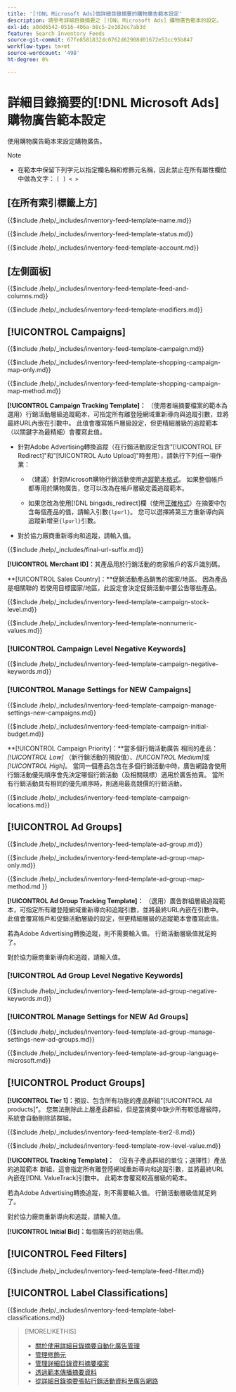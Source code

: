```yaml
---
title: '[!DNL Microsoft Ads]個詳細目錄摘要的購物廣告範本設定'
description: 請參考詳細目錄摘要之 [!DNL Microsoft Ads] 購物廣告範本的設定。
exl-id: a0dd6542-0516-406a-b8c5-2e102ec7ab3d
feature: Search Inventory Feeds
source-git-commit: 67fe8581832dc0762d62908d01672e53cc95b847
workflow-type: tm+mt
source-wordcount: '498'
ht-degree: 0%

---
```


# 詳細目錄摘要的[!DNL Microsoft Ads]購物廣告範本設定

使用購物廣告範本來設定購物廣告。

>[!NOTE]
>
>* 在範本中保留下列字元以指定欄名稱和修飾元名稱，因此禁止在所有屬性欄位中做為文字： `[ ] < > `


## \[在所有索引標籤上方\]

<!-- **Template Name:** -->

{{$include /help/_includes/inventory-feed-template-name.md}}

<!-- **Status:** -->

{{$include /help/_includes/inventory-feed-template-status.md}}

<!-- **Account:** -->

{{$include /help/_includes/inventory-feed-template-account.md}}

## \[左側面板\]

<!-- **[!UICONTROL Feed &amp; Columns]:** -->

{{$include /help/_includes/inventory-feed-template-feed-and-columns.md}}

<!-- **[!UICONTROL Modifiers]:** -->

{{$include /help/_includes/inventory-feed-template-modifiers.md}}

## [!UICONTROL Campaigns]

<!-- **[!UICONTROL Campaign]:** -->

{{$include /help/_includes/inventory-feed-template-campaign.md}}

<!-- **[!UICONTROL Campaign Map Only]:** -->

{{$include /help/_includes/inventory-feed-template-shopping-campaign-map-only.md}}

<!-- **[!UICONTROL Campaign Map Method]:** -->

{{$include /help/_includes/inventory-feed-template-shopping-campaign-map-method.md}}

**[!UICONTROL Campaign Tracking Template]：** （使用者端摘要檔案的範本為選用）行銷活動層級追蹤範本，可指定所有離登陸網域重新導向與追蹤引數，並將最終URL內嵌在引數中。 此值會覆寫帳戶層級設定，但更精細層級的追蹤範本（以關鍵字為最精細）會覆寫此值。

* 針對Adobe Advertising轉換追蹤（在行銷活動設定包含&quot;[!UICONTROL EF Redirect]&quot;和&quot;[!UICONTROL Auto Upload]&quot;時套用），請執行下列任一項作業：

   * （建議）針對Microsoft購物行銷活動使用[追蹤範本格式](/help/search-social-commerce/tracking/formats-click-tracking-microsoft.md)。 如果整個帳戶都專用於購物廣告，您可以改為在帳戶層級定義追蹤範本。

   * 如果您改為使用[!DNL bingads_redirect]欄（使用[正確格式](/help/search-social-commerce/tracking/formats-click-tracking-microsoft.md)）在摘要中包含每個產品的值，請輸入引數`{lpurl}`。 您可以選擇將第三方重新導向與追蹤新增至`{lpurl}`引數。

* 對於協力廠商重新導向和追蹤，請輸入值。

<!-- **[!UICONTROL Campaign Final URL Suffix]:** -->

{{$include /help/_includes/final-url-suffix.md}}

**[!UICONTROL Merchant ID]：**&#x200B;其產品用於行銷活動的商家帳戶的客戶識別碼。

**[!UICONTROL Sales Country]：**促銷活動產品銷售的國家/地區。 因為產品是相關聯的
若使用目標國家/地區，此設定會決定促銷活動中要公告哪些產品。

<!-- **[!UICONTROL Stock Level]:** -->

{{$include /help/_includes/inventory-feed-template-campaign-stock-level.md}}

<!-- **[!UICONTROL This column has non-numeric values]:** -->

{{$include /help/_includes/inventory-feed-template-nonnumeric-values.md}}

### [!UICONTROL Campaign Level Negative Keywords]

{{$include /help/_includes/inventory-feed-template-campaign-negative-keywords.md}}

### [!UICONTROL Manage Settings for NEW Campaigns]

<!-- Flag/check box **[!UICONTROL Manage Settings for NEW Campaigns]:** -->

{{$include /help/_includes/inventory-feed-template-campaign-manage-settings-new-campaigns.md}}

<!-- **[!UICONTROL Initial Budget]:** -->

{{$include /help/_includes/inventory-feed-template-campaign-initial-budget.md}}

**[!UICONTROL Campaign Priority]：**當多個行銷活動廣告
相同的產品： *[!UICONTROL Low]* （新行銷活動的預設值）、*[!UICONTROL Medium]*&#x200B;或&#x200B;*[!UICONTROL High]*。 當同一個產品包含在多個行銷活動中時，廣告網路會使用
行銷活動優先順序會先決定哪個行銷活動（及相關競標）適用於廣告拍賣。 當所有行銷活動具有相同的優先順序時，則適用最高競價的行銷活動。

<!-- **[!UICONTROL Locations]:** -->

{{$include /help/_includes/inventory-feed-template-campaign-locations.md}}

## [!UICONTROL Ad Groups]

<!-- **[!UICONTROL Ad Group]:** -->

{{$include /help/_includes/inventory-feed-template-ad-group.md}}

<!-- **[!UICONTROL Map Only]:** -->

{{$include /help/_includes/inventory-feed-template-ad-group-map-only.md}}

<!-- **[!UICONTROL Map Method]:** -->

{{$include /help/_includes/inventory-feed-template-ad-group-map-method.md }}

**[!UICONTROL Ad Group Tracking Template]：** （選用）廣告群組層級追蹤範本，可指定所有離登陸網域重新導向和追蹤引數，並將最終URL內嵌在引數中。 此值會覆寫帳戶和促銷活動層級的設定，但更精細層級的追蹤範本會覆寫此值。

若為Adobe Advertising轉換追蹤，則不需要輸入值。 行銷活動層級值就足夠了。

對於協力廠商重新導向和追蹤，請輸入值。

### [!UICONTROL Ad Group Level Negative Keywords]

{{$include /help/_includes/inventory-feed-template-ad-group-negative-keywords.md}}

### [!UICONTROL Manage Settings for NEW Ad Groups]

<!-- Flag/check box **[!UICONTROL Manage Settings for NEW Ad Groups]:** -->

{{$include /help/_includes/inventory-feed-template-ad-group-manage-settings-new-ad-groups.md}}

<!-- **[!UICONTROL Languages]:** -->

{{$include /help/_includes/inventory-feed-template-ad-group-language-microsoft.md}}

## [!UICONTROL Product Groups]

**[!UICONTROL Tier 1]：**&#x200B;預設、包含所有功能的產品群組&quot;[!UICONTROL All products]&quot;。 您無法刪除此上層產品群組，但是當摘要中缺少所有較低層級時，系統會自動刪除該群組。

<!-- **[!UICONTROL Tier 2 - Tier 8]:** -->

{{$include /help/_includes/inventory-feed-template-tier2-8.md}}

<!-- **[!UICONTROL Row Level Value]:** -->

{{$include /help/_includes/inventory-feed-template-row-level-value.md}}

**[!UICONTROL Tracking Template]：** （沒有子產品群組的單位；選擇性）產品的追蹤範本
群組，這會指定所有離登陸網域重新導向和追蹤引數，並將最終URL內嵌在[!DNL ValueTrack]引數中。 此範本會覆寫較高層級的範本。

若為Adobe Advertising轉換追蹤，則不需要輸入值。 行銷活動層級值就足夠了。

對於協力廠商重新導向和追蹤，請輸入值。

**[!UICONTROL Initial Bid]：**&#x200B;每個廣告的初始出價。

## [!UICONTROL Feed Filters]

<!-- **\[Feed Filter\]:** -->

{{$include /help/_includes/inventory-feed-template-feed-filter.md}}

## [!UICONTROL Label Classifications]

<!-- **\[Component\] [!UICONTROL Label Classifications] &gt; `[Label Classification and Value`]:** -->

{{$include /help/_includes/inventory-feed-template-label-classifications.md}}

>[!MORELIKETHIS]
>
>* [關於使用詳細目錄摘要自動化廣告管理](../inventory-feeds-about.md)
>* [管理修飾元](../modifiers-manage.md)
>* [管理詳細目錄資料摘要檔案](/help/search-social-commerce/campaign-management/inventory-feeds/feed-files-manage.md)
>* [透過範本傳播摘要資料](../feed-data-propagate.md)
>* [從詳細目錄摘要張貼行銷活動資料至廣告網路](../propagated-data-post.md)
